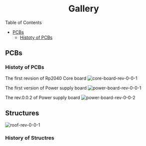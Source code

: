 <h1 align="center">
<span>Gallery<span>
</h1>

Table of Contents

* [PCBs](#PCBs)
    - [Histoty of PCBs](#Histoty-of-PCBs)


PCBs
-------------------------


### Histoty of PCBs
The first revsion of Rp2040 Core board
![core-board-rev-0-0-1](assets/core-board-rev-0-0-1.jpg)

The first version of Power supply board
![power-board-rev-0-0-1](assets/power_supply_board.jpg)

The rev.0.0.2 of Power supply board
![power-board-rev-0-0-2](assets/power-board-rev-0-0-2.jpg)

Structures
-------------------------
![roof-rev-0-0-1](assets/roof.jpg)

### History of Structres
